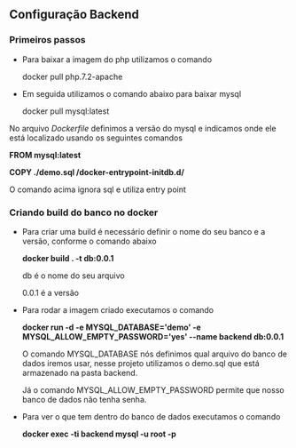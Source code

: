 ## Configuração Backend

### **Primeiros passos**

- Para baixar a imagem do php utilizamos o comando

    docker pull php.7.2-apache

- Em seguida utilizamos o comando abaixo para baixar mysql

    docker pull mysql:latest

No arquivo *Dockerfile* definimos a versão do mysql e indicamos onde ele está localizado usando os seguintes comandos

**FROM mysql:latest**

**COPY ./demo.sql /docker-entrypoint-initdb.d/**

O comando acima ignora sql e utiliza entry point

### **Criando build do banco no docker**

- Para criar uma build é necessário definir o nome do seu banco e a versão, conforme o comando abaixo

   **docker build . -t db:0.0.1**

    db é o nome do seu arquivo

    0.0.1 é a versão 

- Para rodar a imagem criado executamos o comando

    **docker run -d -e MYSQL_DATABASE='demo' -e MYSQL_ALLOW_EMPTY_PASSWORD='yes' --name backend db:0.0.1**


    O comando MYSQL_DATABASE nós definimos qual arquivo do banco de dados iremos usar, nesse projeto utilizamos o demo.sql que está armazenado na pasta backend.

    Já o comando MYSQL_ALLOW_EMPTY_PASSWORD permite que nosso banco de dados não tenha senha.


- Para ver o que tem dentro do banco de dados executamos o comando

    **docker exec -ti backend mysql -u root -p**

